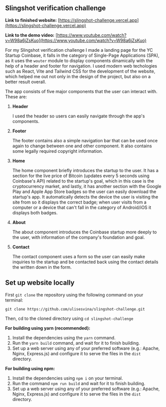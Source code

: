 ## Slingshot verification challenge

**Link to finished website:** [https://slingshot-challenge.vercel.app](https://slingshot-challenge.vercel.app)

**Link to the demo video:** [https://www.youtube.com/watch?v=W98a6jZsKuo](https://www.youtube.com/watch?v=W98a6jZsKuo)

For my Slingshot verification challenge I made a landing page for the YC Startup Coinbase, it falls in the category of Single-Page Applications (SPA), as it uses the `wouter` module to display components dinamically with the help of a header and footer for navigation. I used modern web techologies such as React, Vite and Tailwind CSS for the development of the website, which helped me out not only in the design of the project, but also on a better result overall.

The app consists of five major components that the user can interact with. These are:

1. **Header**

   I used the header so users can easily navigate through the app's components.

2. **Footer**

   The footer contains also a simple navigation bar that can be used once again to change between one and other component. It also contains some legally required copyright information.

3. **Home**

   The home component briefly introduces the startup to the user. It has a section for the live price of Bitcoin (updates every 5 seconds using Coinbase's API) related to the startup's goal, which in this case is the cryptocurrency market, and lastly, it has another section with the Google Play and Apple App Store badges so the user can easily download the startup's app. It automatically detects the device the user is visiting the site from so it displays the correct badge; when user visits from a computer or a device that can't fall in the category of Android/iOS it displays both badges.

4. **About**

   The about component introduces the Coinbase startup more deeply to the user, with information of the company's foundation and goal.

5. **Contact**

   The contact component uses a form so the user can easily make inquiries to the startup and be contacted back using the contact details the written down in the form.

## Set up website locally

First `git clone` the repository using the following command on your terminal:

`git clone https://github.com/ulisesvina/slingshot-challenge.git`

Then, cd to the cloned directory using `cd slingshot-challenge`

**For building using yarn (recommended):**

1. Install the dependencies using the `yarn` command.
2. Run the `yarn build` command, and wait for it to finish building.
3. Set up a web server using any of your preferred software (e.g.: Apache, Nginx, Express.js) and configure it to serve the files in the `dist` directory.

**For building using npm:**

1. Install the dependencies using `npm i` on your terminal.
2. Run the command `npm run build` and wait for it to finish building.
3. Set up a web server using any of your preferred software (e.g.: Apache, Nginx, Express.js) and configure it to serve the files in the `dist` directory.

